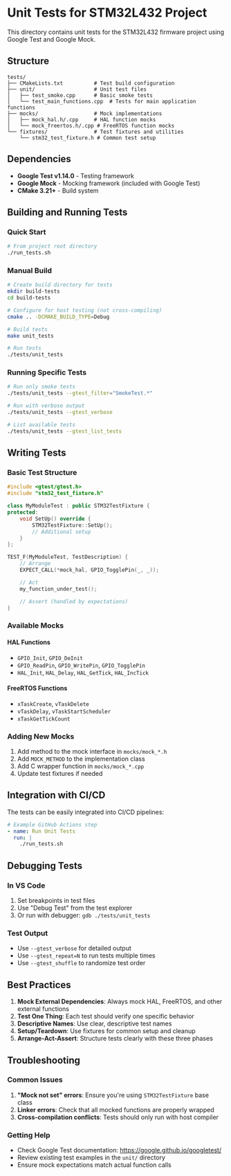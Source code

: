 # Unit Tests for STM32L432 Project

This directory contains unit tests for the STM32L432 firmware project using Google Test and Google Mock.

## Structure

```
tests/
├── CMakeLists.txt          # Test build configuration
├── unit/                   # Unit test files
│   ├── test_smoke.cpp      # Basic smoke tests
│   └── test_main_functions.cpp  # Tests for main application functions
├── mocks/                  # Mock implementations
│   ├── mock_hal.h/.cpp     # HAL function mocks
│   └── mock_freertos.h/.cpp # FreeRTOS function mocks
└── fixtures/               # Test fixtures and utilities
    └── stm32_test_fixture.h # Common test setup
```

## Dependencies

- **Google Test v1.14.0** - Testing framework
- **Google Mock** - Mocking framework (included with Google Test)
- **CMake 3.21+** - Build system

## Building and Running Tests

### Quick Start
```bash
# From project root directory
./run_tests.sh
```

### Manual Build
```bash
# Create build directory for tests
mkdir build-tests
cd build-tests

# Configure for host testing (not cross-compiling)
cmake .. -DCMAKE_BUILD_TYPE=Debug

# Build tests
make unit_tests

# Run tests
./tests/unit_tests
```

### Running Specific Tests
```bash
# Run only smoke tests
./tests/unit_tests --gtest_filter="SmokeTest.*"

# Run with verbose output
./tests/unit_tests --gtest_verbose

# List available tests
./tests/unit_tests --gtest_list_tests
```

## Writing Tests

### Basic Test Structure
```cpp
#include <gtest/gtest.h>
#include "stm32_test_fixture.h"

class MyModuleTest : public STM32TestFixture {
protected:
    void SetUp() override {
        STM32TestFixture::SetUp();
        // Additional setup
    }
};

TEST_F(MyModuleTest, TestDescription) {
    // Arrange
    EXPECT_CALL(*mock_hal, GPIO_TogglePin(_, _));

    // Act
    my_function_under_test();

    // Assert (handled by expectations)
}
```

### Available Mocks

#### HAL Functions
- `GPIO_Init`, `GPIO_DeInit`
- `GPIO_ReadPin`, `GPIO_WritePin`, `GPIO_TogglePin`
- `HAL_Init`, `HAL_Delay`, `HAL_GetTick`, `HAL_IncTick`

#### FreeRTOS Functions
- `xTaskCreate`, `vTaskDelete`
- `vTaskDelay`, `vTaskStartScheduler`
- `xTaskGetTickCount`

### Adding New Mocks

1. Add method to the mock interface in `mocks/mock_*.h`
2. Add `MOCK_METHOD` to the implementation class
3. Add C wrapper function in `mocks/mock_*.cpp`
4. Update test fixtures if needed

## Integration with CI/CD

The tests can be easily integrated into CI/CD pipelines:

```yaml
# Example GitHub Actions step
- name: Run Unit Tests
  run: |
    ./run_tests.sh
```

## Debugging Tests

### In VS Code
1. Set breakpoints in test files
2. Use "Debug Test" from the test explorer
3. Or run with debugger: `gdb ./tests/unit_tests`

### Test Output
- Use `--gtest_verbose` for detailed output
- Use `--gtest_repeat=N` to run tests multiple times
- Use `--gtest_shuffle` to randomize test order

## Best Practices

1. **Mock External Dependencies**: Always mock HAL, FreeRTOS, and other external functions
2. **Test One Thing**: Each test should verify one specific behavior
3. **Descriptive Names**: Use clear, descriptive test names
4. **Setup/Teardown**: Use fixtures for common setup and cleanup
5. **Arrange-Act-Assert**: Structure tests clearly with these three phases

## Troubleshooting

### Common Issues

1. **"Mock not set" errors**: Ensure you're using `STM32TestFixture` base class
2. **Linker errors**: Check that all mocked functions are properly wrapped
3. **Cross-compilation conflicts**: Tests should only run with host compiler

### Getting Help

- Check Google Test documentation: https://google.github.io/googletest/
- Review existing test examples in the `unit/` directory
- Ensure mock expectations match actual function calls
